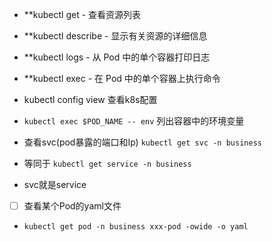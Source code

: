 * **kubectl get - 查看资源列表
* **kubectl describe - 显示有关资源的详细信息
* **kubectl logs - 从 Pod 中的单个容器打印日志
* **kubectl exec - 在 Pod 中的单个容器上执行命令
* kubectl config view 查看k8s配置
* `kubectl exec $POD_NAME -- env` 列出容器中的环境变量

* 查看svc(pod暴露的端口和Ip) `kubectl get svc -n business`
* 等同于 `kubectl get service -n business`
* svc就是service

* [ ] 查看某个Pod的yaml文件 
* `kubectl get pod -n business xxx-pod -owide -o yaml`
